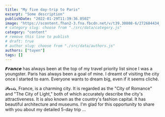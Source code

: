 ```yaml
---
title: "My five day-trip to Paris"
excerpt: "Some description"
publishDate: "2022-01-29T11:39:36.050Z"
image: "https://scontent.fhan2-3.fna.fbcdn.net/v/t39.30808-6/272684434_2811034319040689_7068619356684060099_n.jpg?_nc_cat=102&ccb=1-7&_nc_sid=3635dc&_nc_eui2=AeFDSlojJHuB8PqmQzlvpwS32bVMf2KZltjZtUx_YpmW2G9u0AZtzaCPjGel0ytRMlviUgZc54l0QeOVTFzSQufJ&_nc_ohc=vk_JZu0zLnwAX-SjMvZ&_nc_ht=scontent.fhan2-3.fna&oh=00_AfCuR3BKULm-_nHfm8UKrHUogIEjDRUxore_PTButKRlDA&oe=6587F373"
# category slug: choose from "./src/data/category.js"
category: "content"
# remove this line to publish
# draft: true
# author slug: choose from "./src/data/authors.js"
authors: ["tuyen"]
tags: []
---
```


𝙁𝙧𝙖𝙣𝙘𝙚 has always been at the top of my travel priority list since I was a youngster. Paris has always been a goal of mine. I dreamt of visiting the city once I started to earn. Everyone wants to dream big, even if it seems cliché.

𝓟𝓪𝓻𝓲𝓼, France, is a charming city. It is regarded as the "City of Romance" and "The City of Light," both of which accurately describe the city's attractiveness. It is also known as the country's fashion capital. It has beautiful architecture and museums. I'm glad for this opportunity to share with you about my detailed 5-day trip ...

<img src="https://scontent.fhan2-3.fna.fbcdn.net/v/t39.30808-6/272656354_2811034452374009_685032311427579783_n.jpg?_nc_cat=101&ccb=1-7&_nc_sid=3635dc&_nc_eui2=AeH8ACGvbK1FLzvDTqoVT5RB2RIycNO91jzZEjJw073WPNmLsMkcJSDhOZ2sX_LXSHb82RHxP-GQWRD63RwymV9w&_nc_ohc=Y2YDAPZdnooAX-p96ws&_nc_ht=scontent.fhan2-3.fna&oh=00_AfCFhuAC4zlqXhxK9whrb7vUBLAEQxzrz9tgTKS3nQ22sw&oe=65882F56" alt="" class="m-0">
<img src="https://scontent.fhan2-3.fna.fbcdn.net/v/t39.30808-6/272838969_2811034355707352_1901725311387327657_n.jpg?_nc_cat=107&ccb=1-7&_nc_sid=3635dc&_nc_eui2=AeHA8ksW8hyKEyWaG-_Fg4MXnNUv8DRMSNuc1S_wNExI2_loex4AlDhWBegmb7zUtfdExlLJZeAT51GC0TP8hFU4&_nc_ohc=hocpvk_YoGoAX_Q6jLc&_nc_ht=scontent.fhan2-3.fna&oh=00_AfADXO1rxP6nQGD4SR6x4lCdLgQ6dlO4ZcA4q-Nj-bBl6A&oe=65877E7E" alt="" class="m-0">
<img src="https://scontent.fhan2-3.fna.fbcdn.net/v/t39.30808-6/272252461_2811034405707347_1586163038372464977_n.jpg?_nc_cat=106&ccb=1-7&_nc_sid=3635dc&_nc_eui2=AeFbsqsWZkPyb-2qRSBVn4Na650NdAXC8z3rnQ10BcLzPQ5SQtzVM5axRT97myxoNSCYol7kx3Q4yrtL6DWVkHDp&_nc_ohc=D9XX-vmiisQAX_f56uJ&_nc_ht=scontent.fhan2-3.fna&oh=00_AfDdnwOdkSv3LSs2HCLmtYAb8kbp-grI_khyPNCbiPOXeA&oe=6587E003" alt="" class="m-0">
<img src="https://scontent.fhan2-4.fna.fbcdn.net/v/t39.30808-6/272134270_2811034482374006_5262121343631117990_n.jpg?_nc_cat=105&ccb=1-7&_nc_sid=3635dc&_nc_eui2=AeEVad8BqHQCDBwegcW8_egy7dZjLboYTkbt1mMtuhhORm47GRBUejT0HtWGYTDjwbhze1SSug1sieNiOquCHt85&_nc_ohc=XW8UVVQLVzYAX_a1aym&_nc_ht=scontent.fhan2-4.fna&oh=00_AfBVk9CpeBUjJdDuVI8i0XcuHdBod7bJRVFHbEbNqC9JYg&oe=6588548F" alt="" class="m-0">
<img src="https://scontent.fhan2-3.fna.fbcdn.net/v/t39.30808-6/272266251_2811034575707330_7945478041824428427_n.jpg?_nc_cat=106&ccb=1-7&_nc_sid=3635dc&_nc_eui2=AeFPEHNo0J2muUjSMd-7qbLsqyTWuvkKaG6rJNa6-QpobgJeJUcDJYf9a0uYorqqxn30Qj2A5CdMDr6FAvKBN1Sg&_nc_ohc=1WaMpxNyc7wAX-LFq5v&_nc_ht=scontent.fhan2-3.fna&oh=00_AfCkVhghfWgTVjiT3GE2iB1SKCGqkqs6hUhKY7B7rrZVJg&oe=6586CE4C" alt="" class="m-0">
<img src="https://scontent.fhan2-4.fna.fbcdn.net/v/t39.30808-6/272436109_2811034519040669_8970943907242702895_n.jpg?_nc_cat=103&ccb=1-7&_nc_sid=3635dc&_nc_eui2=AeH2ittneUbwjHUWpHQiCBk3ttb9S6E3RQS21v1LoTdFBAcP3ldLvYTEMFlOptHPUVd0b0DlqyfgAg639HSU2SR5&_nc_ohc=96zYuZigQvgAX_-OkM-&_nc_ht=scontent.fhan2-4.fna&oh=00_AfCyaNP0vTqTbPi_DiGK-MbdfjvNdBaUkCtxXQhm-LL_Mg&oe=658789B5" alt="" class="m-0">
<img src="https://scontent.fhan2-4.fna.fbcdn.net/v/t39.30808-6/272439085_2811034535707334_2228580292935641855_n.jpg?_nc_cat=104&ccb=1-7&_nc_sid=3635dc&_nc_eui2=AeEKrWTGhkKXZazNWFoyo0UeAWx3tYqbQmgBbHe1iptCaP86ixwUX8Mtrp30kVRu7SNeo6ognI4BA-o2PTsTHiaN&_nc_ohc=jloAXkaQ1W0AX_PZqcr&_nc_ht=scontent.fhan2-4.fna&oh=00_AfAAiCztTAX5vQyi7RDVFvY3x-pbMnCtM9nk6cZz25ZZAA&oe=6588005E" alt="" class="m-0">